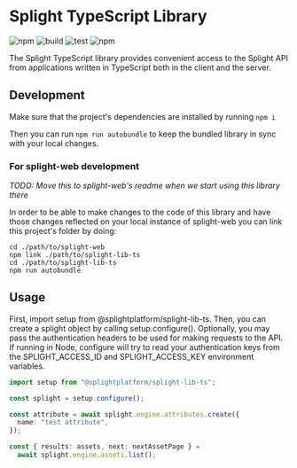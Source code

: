 # Splight TypeScript Library

![npm](https://img.shields.io/npm/v/@splightplatform/splight-lib-ts)
![build](https://github.com/splightplatform/splight-lib-ts/actions/workflows/build.yml/badge.svg "build")
![test](https://github.com/splightplatform/splight-lib-ts/actions/workflows/test.yml/badge.svg "test")
![npm](https://img.shields.io/npm/dw/@splightplatform/splight-lib-ts)

The Splight TypeScript library provides convenient access to the Splight API from applications written in TypeScript both in the client and the server.

## Development

Make sure that the project's dependencies are installed by running
`npm i`

Then you can run `npm run autobundle` to keep the bundled library in sync with your local changes.

### For splight-web development

_TODO: Move this to splight-web's readme when we start using this library there_

In order to be able to make changes to the code of this library and have those changes
reflected on your local instance of splight-web you can link this project's folder by doing:

```
cd ./path/to/splight-web
npm link ./path/to/splight-lib-ts
cd ./path/to/splight-lib-ts
npm run autobundle
```

## Usage

First, import setup from @splightplatform/splight-lib-ts. Then, you can create a splight object by calling setup.configure(). Optionally, you may pass the authentication headers to be used for making requests to the API. If running in Node, configure will try to read your authentication keys from the SPLIGHT_ACCESS_ID and SPLIGHT_ACCESS_KEY environment variables.

```typescript
import setup from "@splightplatform/splight-lib-ts";

const splight = setup.configure();

const attribute = await splight.engine.attributes.create({
  name: "test attribute",
});

const { results: assets, next: nextAssetPage } =
  await splight.engine.assets.list();
```

